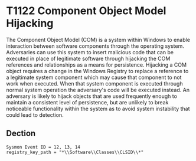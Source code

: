 # T1122 Component Object Model Hijacking

The Component Object Model (COM) is a system within Windows to enable interaction between software components through the operating system. Adversaries can use this system to insert malicious code that can be executed in place of legitimate software through hijacking the COM references and relationships as a means for persistence. Hijacking a COM object requires a change in the Windows Registry to replace a reference to a legitimate system component which may cause that component to not work when executed. When that system component is executed through normal system operation the adversary's code will be executed instead. An adversary is likely to hijack objects that are used frequently enough to maintain a consistent level of persistence, but are unlikely to break noticeable functionality within the system as to avoid system instability that could lead to detection.

## Dection
```
Sysmon Event ID = 12, 13, 14
registry_key_path = "*\\Software\\Classes\\CLSID\\*"
```
